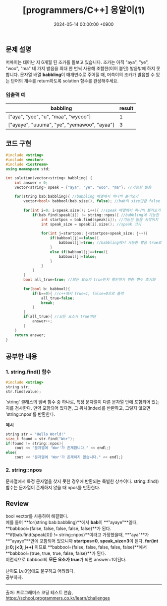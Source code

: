 ﻿---
classes: wide
toc: true
toc_label: "My Table of Contents"
#toc_icon: "cog"
layout: single
title: "[programmers/C++] 옹알이(1)"
date: "2024-05-14 00:00:00 +0900"
last_modified_at: "2024-05-14 00:00:00 +0900"
categories:
  - programmers
tags:
  - c++
  - lv0
author_profile: true
sidebar:
    nav: docs
---

## 문제 설명
머쓱이는 태어난 지 6개월 된 조카를 돌보고 있습니다. 조카는 아직 "aya", "ye", "woo", "ma" 네 가지 발음을 최대 한 번씩 사용해 조합한(이어 붙인) 발음밖에 하지 못합니다. 문자열 배열 **babbling**이 매개변수로 주어질 때, 머쓱이의 조카가 발음할 수 있는 단어의 개수를 return하도록 solution 함수를 완성해주세요.

### 입출력 예

|babbling|result|
|---|---|
|["aya", "yee", "u", "maa", "wyeoo"]|1|
|["ayaye", "uuuma", "ye", "yemawoo", "ayaa"]|3|


## 코드 구현
<!-- <script src="https://gist.github.com/yoon0722/85fbe9421562363345d676d73a17a8b0.js"></script> -->
```c++
#include <string>
#include <vector>
#include <iostream>
using namespace std;

int solution(vector<string> babbling) {
    int answer = 0;
    vector<string> speak = {"aya", "ye", "woo", "ma"}; //가능한 발음
    
    for(string bab:babbling){ //babbling 배열에서 하나씩 불러오기
        vector<bool> babbool(bab.size(), false); //bab의 size만큼 false 생성
        
        for(int i=0; i<speak.size(); i++){ //speak 배열에서 하나씩 불러오기
            if(bab.find(speak[i]) != string::npos){ //babbling에 가능한 발음 있으면
                int startpos = bab.find(speak[i]); //가능한 발음 시작위치
                int speak_size = speak[i].size(); //speak 크기
                
                for(int j=startpos; j<startpos+speak_size; j++){
                    if(babbool[j]==false){
                        babbool[j]=true; //babbling에서 가능한 발음 true로 전환
                    }
                    else if(babbool[j]==true){
                        babbool[j]=false;
                    }
                }                
            }
        }
        bool all_true=true; //모든 요소가 true인지 확인하기 위한 변수 초기화
        
        for(bool b: babbool){ 
            if(b==0){ //c++에서 true=1, false=0으로 출력
                all_true=false;
                break;
            }
        }
        if(all_true){ //모든 요소가 true이면
            answer++;
        }
    }
    return answer;
}
```


## 공부한 내용
### 1. string.find() 함수
```c++
#include <string>
string str;
str.find(value);
```
'string' 클래스의 멤버 함수 중 하나로, 특정 문자열이 다른 문자열 안에 포함되어 있는지를 검사한다. 만약 포함되어 있다면, 그 위치(index)를 반환하고, 그렇지 않으면 'string::npos'를 반환한다.

**예시**
```c++
string str = "Hello World!"
size_t found = str.find("Wor");
if(found != string::npos){
    cout << "문자열에 'Wor'가 존재합니다." << endl;}
else{
    cout << "문자열에 'Wor'가 존재하지 않습니다." << endl;}
```

### 2. string::npos
문자열에서 특정 문자열을 찾지 못한 경우에 반환되는 특별한 상수이다.
string::find()함수는 문자열이 존재하지 않을 때 npos를 반환한다.


## Review
bool vector를 사용하여 해결했다.<br/>
예를 들어 **for(string bab:babbling)**에서 **bab**이 **"ayaye"**일때, **babbool={false, false, false, false, false}**가 된다.<br/>
**if(bab.find(speak[0]) != string::npos)**이라고 가정했을때, 
**"aya"**가 **"ayaye"**안에 포함되어 있으니까 **startpos=0**, **speak_size=3**이 된다.
**for(int j=0; j<3; j++)** 이므로 **babbool={false, false, false, false, false}**에서 **babbool={true, true, true, false, false}**가 된다.<br/>
이런식으로 babbool의 **모든 요소가 true**가 되면 answer+1이된다.<br/>
<br/>난이도 Lv.0임에도 불구하고 어려웠다.<br/> 
공부하자.

---
출처: 프로그래머스 코딩 테스트 연습, https://school.programmers.co.kr/learn/challenges